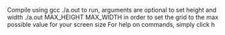 Compile using gcc
./a.out to run, arguments are optional to set height and width
./a.out MAX_HEIGHT MAX_WIDTH in order to set the grid to the max possible value for your screen size
For help on commands, simply click h